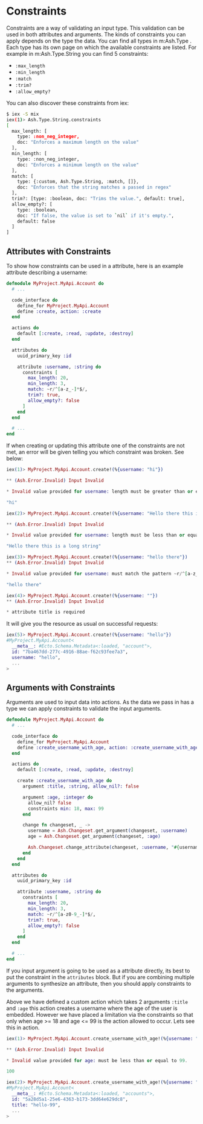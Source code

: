 # Constraints

Constraints are a way of validating an input type. This validation can be used in both attributes and arguments. The kinds of constraints you can apply depends on the type the data. You can find all types in m:Ash.Type . Each type has its own page on which the available constraints are listed. For example in m:Ash.Type.String you can find 5 constraints:

- `:max_length`
- `:min_length`
- `:match`
- `:trim?`
- `:allow_empty?`

You can also discover these constraints from iex:

```bash
$ iex -S mix
iex(1)> Ash.Type.String.constraints
[
  max_length: [
    type: :non_neg_integer,
    doc: "Enforces a maximum length on the value"
  ],
  min_length: [
    type: :non_neg_integer,
    doc: "Enforces a minimum length on the value"
  ],
  match: [
    type: {:custom, Ash.Type.String, :match, []},
    doc: "Enforces that the string matches a passed in regex"
  ],
  trim?: [type: :boolean, doc: "Trims the value.", default: true],
  allow_empty?: [
    type: :boolean,
    doc: "If false, the value is set to `nil` if it's empty.",
    default: false
  ]
]
```

## Attributes with Constraints

To show how constraints can be used in a attribute, here is an example attribute describing a username:

```elixir
defmodule MyProject.MyApi.Account do
  # ...

  code_interface do
    define_for MyProject.MyApi.Account
    define :create, action: :create
  end

  actions do
    default [:create, :read, :update, :destroy]
  end

  attributes do
    uuid_primary_key :id

    attribute :username, :string do
      constraints [
        max_length: 20,
        min_length: 3,
        match: ~r/^[a-z_-]*$/,
        trim?: true,
        allow_empty?: false
      ]
    end
  end

  # ...
end
```

If when creating or updating this attribute one of the constraints are not met, an error will be given telling you which constraint was broken. See below:

```elixir
iex(1)> MyProject.MyApi.Account.create!(%{username: "hi"})

** (Ash.Error.Invalid) Input Invalid

* Invalid value provided for username: length must be greater than or equal to 3.

"hi"

iex(2)> MyProject.MyApi.Account.create!(%{username: "Hello there this is a long string"})

** (Ash.Error.Invalid) Input Invalid

* Invalid value provided for username: length must be less than or equal to 20.

"Hello there this is a long string"

iex(3)> MyProject.MyApi.Account.create!(%{username: "hello there"})
** (Ash.Error.Invalid) Input Invalid

* Invalid value provided for username: must match the pattern ~r/^[a-z_-]*$/.

"hello there"

iex(4)> MyProject.MyApi.Account.create!(%{username: ""})
** (Ash.Error.Invalid) Input Invalid

* attribute title is required
```

It will give you the resource as usual on successful requests:

```elixir
iex(5)> MyProject.MyApi.Account.create!(%{username: "hello"})
#MyProject.MyApi.Account<
  __meta__: #Ecto.Schema.Metadata<:loaded, "account">,
  id: "7ba467dd-277c-4916-88ae-f62c93fee7a3",
  username: "hello",
  ...
>
```

## Arguments with Constraints

Arguments are used to input data into actions. As the data we pass in has a type we can apply constraints to validate the input arguments.

```elixir
defmodule MyProject.MyApi.Account do
  # ...

  code_interface do
    define_for MyProject.MyApi.Account
    define :create_username_with_age, action: :create_username_with_age
  end

  actions do
    default [:create, :read, :update, :destroy]

    create :create_username_with_age do
      argument :title, :string, allow_nil?: false

      argument :age, :integer do
        allow_nil? false
        constraints min: 18, max: 99
      end

      change fn changeset, _ ->
        username = Ash.Changeset.get_argument(changeset, :username)
        age = Ash.Changeset.get_argument(changeset, :age)

        Ash.Changeset.change_attribute(changeset, :username, "#{username}-#{age}")
      end
    end
  end

  attributes do
    uuid_primary_key :id

    attribute :username, :string do
      constraints [
        max_length: 20,
        min_length: 3,
        match: ~r/^[a-z0-9_-]*$/,
        trim?: true,
        allow_empty?: false
      ]
    end
  end

  # ...
end
```

If you input argument is going to be used as a attribute directly, its best to put the constraint in the `attributes` block. But if you are combining multiple arguments to synthesize an attribute, then you should apply constraints to the arguments.

Above we have defined a custom action which takes 2 arguments `:title` and `:age` this action creates a username where the age of the user is embedded. However we have placed a limitation via the constraints so that only when age >= 18 and age <= 99 is the action allowed to occur. Lets see this in action.

```elixir
iex(1)> MyProject.MyApi.Account.create_username_with_age!(%{username: "hello", age: 100})

** (Ash.Error.Invalid) Input Invalid

* Invalid value provided for age: must be less than or equal to 99.

100

iex(2)> MyProject.MyApi.Account.create_username_with_age!(%{username: "hello", age: 99})
#MyProject.MyApi.Account<
  __meta__: #Ecto.Schema.Metadata<:loaded, "accounts">,
  id: "5a28d5a1-25e6-4363-b173-3dd64e629dc8",
  title: "hello-99",
  ...
>
```
